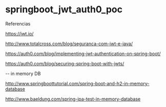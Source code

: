 # springboot_jwt_auth0_poc

Referencias

https://jwt.io/

http://www.totalcross.com/blog/seguranca-com-jwt-e-java/

https://auth0.com/blog/implementing-jwt-authentication-on-spring-boot/

https://auth0.com/blog/securing-spring-boot-with-jwts/


-- in memory DB

http://www.springboottutorial.com/spring-boot-and-h2-in-memory-database

http://www.baeldung.com/spring-jpa-test-in-memory-database